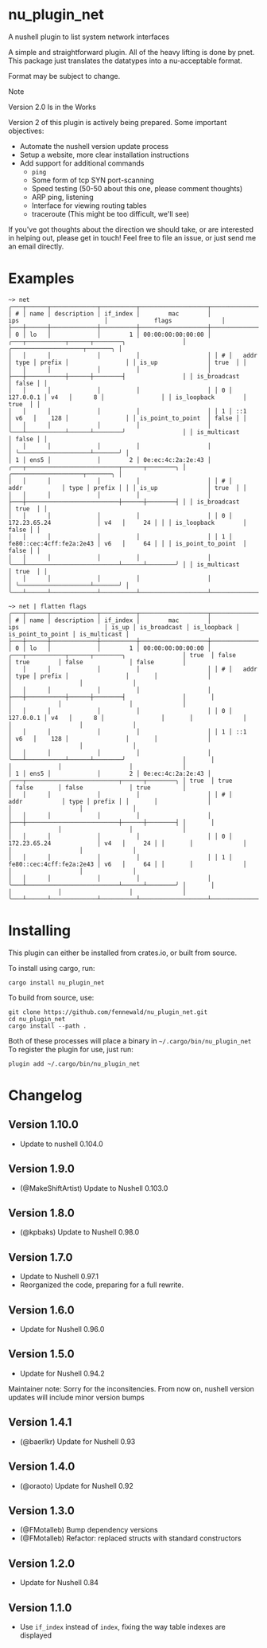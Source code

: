 # nu_plugin_net
A nushell plugin to list system network interfaces

A simple and straightforward plugin. All of the heavy lifting is done by pnet. This package just translates the datatypes into a nu-acceptable format.

Format may be subject to change.

> [!note] 
> Version 2.0 Is in the Works

Version 2 of this plugin is actively being prepared. Some important objectives:
* Automate the nushell version update process
* Setup a website, more clear installation instructions
* Add support for additional commands
  - `ping`
  - Some form of tcp SYN port-scanning
  - Speed testing (50-50 about this one, please comment thoughts)
  - ARP ping, listening
  - Interface for viewing routing tables
  - traceroute (This might be too difficult, we'll see)

If you've got thoughts about the direction we should take, or are interested in helping out, please get in touch! Feel free to file an issue, or just send me an email directly.

# Examples

```
~> net
╭───┬──────┬─────────────┬──────────┬───────────────────┬──────────────────────────────────────────────────┬────────────────────────────────╮
│ # │ name │ description │ if_index │        mac        │                       ips                        │             flags              │
├───┼──────┼─────────────┼──────────┼───────────────────┼──────────────────────────────────────────────────┼────────────────────────────────┤
│ 0 │ lo   │             │        1 │ 00:00:00:00:00:00 │ ╭───┬───────────┬──────┬────────╮                │ ╭────────────────────┬───────╮ │
│   │      │             │          │                   │ │ # │   addr    │ type │ prefix │                │ │ is_up              │ true  │ │
│   │      │             │          │                   │ ├───┼───────────┼──────┼────────┤                │ │ is_broadcast       │ false │ │
│   │      │             │          │                   │ │ 0 │ 127.0.0.1 │ v4   │      8 │                │ │ is_loopback        │ true  │ │
│   │      │             │          │                   │ │ 1 │ ::1       │ v6   │    128 │                │ │ is_point_to_point  │ false │ │
│   │      │             │          │                   │ ╰───┴───────────┴──────┴────────╯                │ │ is_multicast       │ false │ │
│   │      │             │          │                   │                                                  │ ╰────────────────────┴───────╯ │
│ 1 │ ens5 │             │        2 │ 0e:ec:4c:2a:2e:43 │ ╭───┬──────────────────────────┬──────┬────────╮ │ ╭────────────────────┬───────╮ │
│   │      │             │          │                   │ │ # │           addr           │ type │ prefix │ │ │ is_up              │ true  │ │
│   │      │             │          │                   │ ├───┼──────────────────────────┼──────┼────────┤ │ │ is_broadcast       │ true  │ │
│   │      │             │          │                   │ │ 0 │ 172.23.65.24             │ v4   │     24 │ │ │ is_loopback        │ false │ │
│   │      │             │          │                   │ │ 1 │ fe80::cec:4cff:fe2a:2e43 │ v6   │     64 │ │ │ is_point_to_point  │ false │ │
│   │      │             │          │                   │ ╰───┴──────────────────────────┴──────┴────────╯ │ │ is_multicast       │ true  │ │
│   │      │             │          │                   │                                                  │ ╰────────────────────┴───────╯ │
╰───┴──────┴─────────────┴──────────┴───────────────────┴──────────────────────────────────────────────────┴────────────────────────────────╯
```

```
~> net | flatten flags
╭───┬──────┬─────────────┬──────────┬───────────────────┬──────────────────────────────────────────────────┬───────┬──────────────┬─────────────┬───────────────────┬──────────────╮
│ # │ name │ description │ if_index │        mac        │                       ips                        │ is_up │ is_broadcast │ is_loopback │ is_point_to_point │ is_multicast │
├───┼──────┼─────────────┼──────────┼───────────────────┼──────────────────────────────────────────────────┼───────┼──────────────┼─────────────┼───────────────────┼──────────────┤
│ 0 │ lo   │             │        1 │ 00:00:00:00:00:00 │ ╭───┬───────────┬──────┬────────╮                │ true  │ false        │ true        │ false             │ false        │
│   │      │             │          │                   │ │ # │   addr    │ type │ prefix │                │       │              │             │                   │              │
│   │      │             │          │                   │ ├───┼───────────┼──────┼────────┤                │       │              │             │                   │              │
│   │      │             │          │                   │ │ 0 │ 127.0.0.1 │ v4   │      8 │                │       │              │             │                   │              │
│   │      │             │          │                   │ │ 1 │ ::1       │ v6   │    128 │                │       │              │             │                   │              │
│   │      │             │          │                   │ ╰───┴───────────┴──────┴────────╯                │       │              │             │                   │              │
│ 1 │ ens5 │             │        2 │ 0e:ec:4c:2a:2e:43 │ ╭───┬──────────────────────────┬──────┬────────╮ │ true  │ true         │ false       │ false             │ true         │
│   │      │             │          │                   │ │ # │           addr           │ type │ prefix │ │       │              │             │                   │              │
│   │      │             │          │                   │ ├───┼──────────────────────────┼──────┼────────┤ │       │              │             │                   │              │
│   │      │             │          │                   │ │ 0 │ 172.23.65.24             │ v4   │     24 │ │       │              │             │                   │              │
│   │      │             │          │                   │ │ 1 │ fe80::cec:4cff:fe2a:2e43 │ v6   │     64 │ │       │              │             │                   │              │
│   │      │             │          │                   │ ╰───┴──────────────────────────┴──────┴────────╯ │       │              │             │                   │              │
╰───┴──────┴─────────────┴──────────┴───────────────────┴──────────────────────────────────────────────────┴───────┴──────────────┴─────────────┴───────────────────┴──────────────╯
```

# Installing

This plugin can either be installed from crates.io, or built from source.

To install using cargo, run:
```
cargo install nu_plugin_net
```

To build from source, use:
```
git clone https://github.com/fennewald/nu_plugin_net.git
cd nu_plugin_net
cargo install --path .
```

Both of these processes will place a binary in `~/.cargo/bin/nu_plugin_net`
To register the plugin for use, just run:
```
plugin add ~/.cargo/bin/nu_plugin_net
```

# Changelog

## Version 1.10.0

* Update to nushell 0.104.0

## Version 1.9.0

* (@MakeShiftArtist) Update to Nushell 0.103.0

## Version 1.8.0

* (@kpbaks) Update to Nushell 0.98.0

## Version 1.7.0

* Update to Nushell 0.97.1
* Reorganized the code, preparing for a full rewrite.

## Version 1.6.0

* Update for Nushell 0.96.0

## Version 1.5.0

* Update for Nushell 0.94.2

Maintainer note: Sorry for the inconsitencies. From now on, nushell version updates will include minor version bumps

## Version 1.4.1

* (@baerlkr) Update for Nushell 0.93

## Version 1.4.0

* (@oraoto) Update for Nushell 0.92

## Version 1.3.0

* (@FMotalleb) Bump dependency versions
* (@FMotalleb) Refactor: replaced structs with standard constructors

## Version 1.2.0

* Update for Nushell 0.84

## Version 1.1.0

* Use `if_index` instead of `index`, fixing the way table indexes are displayed
